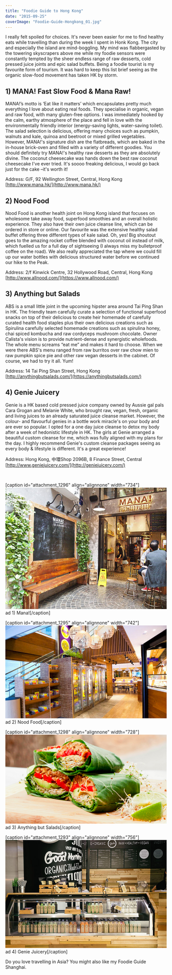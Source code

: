 ```yaml
---
title: "Foodie Guide to Hong Kong"
date: "2015-09-25"
coverImage: "Foodie-Guide-Hongkong_01.jpg"
---
```


I really felt spoiled for choices. It's never been easier for me to find healthy eats while travelling than during the week I spent in Honk Kong. The city and especially the island are mind-boggling. My mind was flabbergasted by the towering skyscrapers above me while my foodie sensors were constantly tempted by the sheer endless range of raw desserts, cold pressed juice joints and epic salad buffets. Being a foodie tourist is my favourite form of tourism. It was hard to keep this list brief seeing as the organic slow-food movement has taken HK by storm.

## 1) MANA! Fast Slow Food & Mana Raw!

MANA!’s motto is ‘Eat like it matters’ which encapsulates pretty much everything I love about eating real foods. They specialise in organic, vegan and raw food, with many gluten-free options. I was immediately hooked by the calm, earthy atmosphere of the place and fell in love with the environmentally friendly interior (energy-saving lights, water-saving toilet). The salad selection is delicious, offering many choices such as pumpkin, walnuts and kale, quinoa and beetroot or mixed grilled vegetables. However, MANA!'s signature dish are the flatbreads, which are baked in the in-house brick-oven and filled with a variety of different goodies. You should definitely try MANA!'s healthy raw desserts as they are absolutely divine. The coconut cheesecake was hands down the best raw coconut cheesecake I've ever tried. It's soooo freaking delicious, I would go back just for the cake –it's worth it!

Address: G/F, 92 Wellington Street, Central, Hong Kong [http://www.mana.hk/](http://www.mana.hk/)

## 2) Nood Food

Nood Food is another health joint on Hong Kong island that focuses on wholesome take away food, superfood smoothies and an overall holistic experience. They also have their own juice cleanse line, which can be ordered in store or online. Our favourite was the extensive healthy salad buffet offering three different types of kale salad. Oh, yes! Big shoutout goes to the amazing rocket coffee blended with coconut oil instead of milk, which fuelled us for a full day of sightseeing (I always miss my bulletproof coffee on the road). We also really appreciated the tap where we could fill up our water bottles with delicious structured water before we continued our hike to the Peak.

Address: 2/f Kinwick Centre, 32 Hollywood Road, Central, Hong Kong [http://www.allnood.com/](https://www.allnood.com/)

## 3) Anything but Salads

ABS is a small little joint in the upcoming hipster area around Tai Ping Shan in HK. The friendly team carefully curate a selection of functional superfood snacks on top of their delicious to create heir homemade of carefully curated health food staples plus their own delicious creations such as Spirulina carefully selected homemade creations such as spirulina honey, chai spiced kombucha and raw cordyceps mushroom chocolate. Owner Calista's vision is to provide nutrient-dense and synergistic wholefoods. The whole menu screams “eat me” and makes it hard to choose. When we were there ABS's menu ranged from raw burritos over raw chow mien to raw pumpkin spice pie and other raw vegan desserts in the cabinet. Of course, we had to try it all. Yum!

Address: 14 Tai Ping Shan Street, Hong Kong [http://anythingbutsalads.com/](https://anythingbutsalads.com/)

## 4) Genie Juicery

Genie is a HK based cold pressed juice company owned by Aussie gal pals Cara Grogan and Melanie White, who brought raw, vegan, fresh, organic and living juices to an already saturated juice cleanse market. However, the colour- and flavourful genies in a bottle work miracle's on your body and are ever so popular. I opted for a one day juice cleanse to detox my body after a week of hedonistic lifestyle in HK. The girls at Genie arranged a beautiful custom cleanse for me, which was fully aligned with my plans for the day. I highly recommend Genie's custom cleanse packages seeing as every body & lifestyle is different. It's a great experience!

Address: Hong Kong, 中環Shop 2096B, 8 Finance Street, Central [http://www.geniejuicery.com/](http://geniejuicery.com/)

 

\[caption id="attachment\_1296" align="alignnone" width="734"\]![Foodie Guide to Hong Kong](images/Foodie-Guide-Hongkong_01.jpg) ad 1) Mana!\[/caption\]

\[caption id="attachment\_1295" align="alignnone" width="742"\]![Foodie Guide to Hong Kong](images/Foodie-Guide-Hongkong_02.jpg) ad 2) Nood Food\[/caption\]

\[caption id="attachment\_1298" align="alignnone" width="728"\]![Foodie Guide to Hong Kong](images/Foodie-Guide-Hong-Kong_06.png) ad 3) Anything but Salads\[/caption\]

\[caption id="attachment\_1293" align="alignnone" width="756"\]![Foodie Guide to Hong Kong](images/Foodie-Guide-Hongkong_05.jpg) ad 4) Genie Juicery\[/caption\]

Do you love travelling in Asia? You might also like my Foodie Guide Shanghai.
